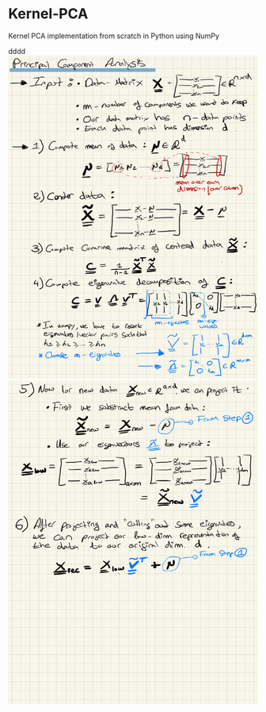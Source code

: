# Kernel-PCA
Kernel PCA implementation from scratch in Python using NumPy

dddd
![home](/images/explanation_2.jpg)
![home](/images/explanation_1.jpg)
